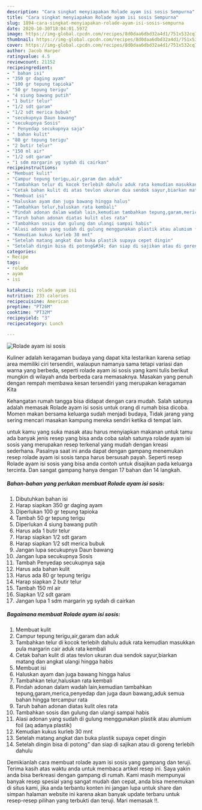 ```yaml
---
description: "Cara singkat menyiapakan Rolade ayam isi sosis Sempurna"
title: "Cara singkat menyiapakan Rolade ayam isi sosis Sempurna"
slug: 1894-cara-singkat-menyiapakan-rolade-ayam-isi-sosis-sempurna
date: 2020-10-30T18:04:01.597Z
image: https://img-global.cpcdn.com/recipes/8d0daa6dbd32a4d1/751x532cq70/rolade-ayam-isi-sosis-foto-resep-utama.jpg
thumbnail: https://img-global.cpcdn.com/recipes/8d0daa6dbd32a4d1/751x532cq70/rolade-ayam-isi-sosis-foto-resep-utama.jpg
cover: https://img-global.cpcdn.com/recipes/8d0daa6dbd32a4d1/751x532cq70/rolade-ayam-isi-sosis-foto-resep-utama.jpg
author: Jacob Harper
ratingvalue: 4.5
reviewcount: 21152
recipeingredient:
- " bahan isi"
- "350 gr daging ayam"
- "100 gr tepung tapioka"
- "50 gr tepung terigu"
- "4 siung bawang putih"
- "1 butir telur"
- "1/2 sdt garam"
- "1/2 sdt merica bubuk"
- "secukupnya Daun bawang"
- "secukupnya Sosis"
- " Penyedap secukupnya saja"
- " bahan kulit"
- "80 gr tepung terigu"
- "2 butir telur"
- "150 ml air"
- "1/2 sdt garam"
- "1 sdm margarin yg sydah di cairkan"
recipeinstructions:
- "Membuat kulit"
- "Campur tepung terigu,air,garam dan aduk"
- "Tambahkan telur di kocok terlebih dahulu aduk rata kemudian masukkan pula margarin cair aduk rata kembali"
- "Cetak bahan kulit di atas tevlon ukuran dua sendok sayur,biarkan matang dan angkat ulangi hingga habis"
- "Membuat isi"
- "Haluskan ayam dan juga bawang hingga halus"
- "Tambahkan telur,haluskan rata kembali"
- "Pindah adonan dalam wadah lain,kemudian tambahkan tepung,garam,merica,penyedap dan juga daun bawang,aduk semua bahan hingga tercampur rata"
- "Taruh bahan adonan diatas kulit oles rata"
- "Tambahkan sosis dan gulung dan ulangi sampai habis"
- "Alasi adonan yang sudah di gulung menggunakan plastik atau alumium foil (aq adanya plastik)"
- "Kemudian kukus kurleb 30 mnt"
- "Setelah matang angkat dan buka plastik supaya cepet dingin"
- "Setelah dingin bisa di potong&#34; dan siap di sajikan atau di goreng terlebih dahulu"
categories:
- Recipe
tags:
- rolade
- ayam
- isi

katakunci: rolade ayam isi 
nutrition: 233 calories
recipecuisine: American
preptime: "PT26M"
cooktime: "PT32M"
recipeyield: "3"
recipecategory: Lunch

---
```



![Rolade ayam isi sosis](https://img-global.cpcdn.com/recipes/8d0daa6dbd32a4d1/751x532cq70/rolade-ayam-isi-sosis-foto-resep-utama.jpg)

Kuliner adalah keragaman budaya yang dapat kita lestarikan karena setiap area memiliki ciri tersendiri, walaupun namanya sama tetapi variasi dan warna yang berbeda, seperti rolade ayam isi sosis yang kami tulis berikut mungkin di wilayah anda berbeda cara memasaknya. Masakan yang penuh dengan rempah membawa kesan tersendiri yang merupakan keragaman Kita

Kehangatan rumah tangga bisa didapat dengan cara mudah. Salah satunya adalah memasak Rolade ayam isi sosis untuk orang di rumah bisa dicoba. Momen makan bersama keluarga sudah menjadi budaya, Tidak jarang yang sering mencari masakan kampung mereka sendiri ketika di tempat lain.



untuk kamu yang suka masak atau harus menyiapkan makanan untuk tamu ada banyak jenis resep yang bisa anda coba salah satunya rolade ayam isi sosis yang merupakan resep terkenal yang mudah dengan kreasi sederhana. Pasalnya saat ini anda dapat dengan gampang menemukan resep rolade ayam isi sosis tanpa harus bersusah payah.
Seperti resep Rolade ayam isi sosis yang bisa anda contoh untuk disajikan pada keluarga tercinta. Dan sangat gampang hanya dengan 17 bahan dan 14 langkah.


<!--inarticleads1-->

##### Bahan-bahan yang perlukan membuat Rolade ayam isi sosis:

1. Dibutuhkan  bahan isi
1. Harap siapkan 350 gr daging ayam
1. Diperlukan 100 gr tepung tapioka
1. Tambah 50 gr tepung terigu
1. Diperlukan 4 siung bawang putih
1. Harus ada 1 butir telur
1. Harap siapkan 1/2 sdt garam
1. Harap siapkan 1/2 sdt merica bubuk
1. Jangan lupa secukupnya Daun bawang
1. Jangan lupa secukupnya Sosis
1. Tambah  Penyedap secukupnya saja
1. Harus ada  bahan kulit
1. Harus ada 80 gr tepung terigu
1. Harap siapkan 2 butir telur
1. Tambah 150 ml air
1. Siapkan 1/2 sdt garam
1. Jangan lupa 1 sdm margarin yg sydah di cairkan




<!--inarticleads2-->

##### Bagaimana membuat  Rolade ayam isi sosis:

1. Membuat kulit
1. Campur tepung terigu,air,garam dan aduk
1. Tambahkan telur di kocok terlebih dahulu aduk rata kemudian masukkan pula margarin cair aduk rata kembali
1. Cetak bahan kulit di atas tevlon ukuran dua sendok sayur,biarkan matang dan angkat ulangi hingga habis
1. Membuat isi
1. Haluskan ayam dan juga bawang hingga halus
1. Tambahkan telur,haluskan rata kembali
1. Pindah adonan dalam wadah lain,kemudian tambahkan tepung,garam,merica,penyedap dan juga daun bawang,aduk semua bahan hingga tercampur rata
1. Taruh bahan adonan diatas kulit oles rata
1. Tambahkan sosis dan gulung dan ulangi sampai habis
1. Alasi adonan yang sudah di gulung menggunakan plastik atau alumium foil (aq adanya plastik)
1. Kemudian kukus kurleb 30 mnt
1. Setelah matang angkat dan buka plastik supaya cepet dingin
1. Setelah dingin bisa di potong&#34; dan siap di sajikan atau di goreng terlebih dahulu




Demikianlah cara membuat rolade ayam isi sosis yang gampang dan teruji. Terima kasih atas waktu anda untuk membaca artikel resep ini. Saya yakin anda bisa berkreasi dengan gampang di rumah. Kami masih mempunyai banyak resep spesial yang sangat mudah dan cepat, anda bisa menemukan di situs kami, jika anda terbantu konten ini jangan lupa untuk share dan simpan halaman website ini karena akan banyak update terbaru untuk resep-resep pilihan yang terbukti dan teruji. Mari memasak !!. 
